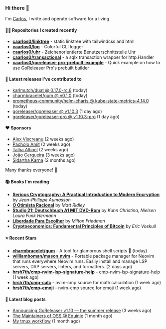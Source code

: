 ### Hi there 👋

I'm [Carlos](https://caarlos0.dev), I write and operate software for a living.

#### 👨‍💻 Repositories I created recently
- **[caarlos0/linktree](https://github.com/caarlos0/linktree)** - static linktree with tailwindcss and html
- **[caarlos0/log](https://github.com/caarlos0/log)** - Colorful CLI logger
- **[caarlos0/uhr](https://github.com/caarlos0/uhr)** - Zeichenorientierte Benutzerschnittstelle Uhr
- **[caarlos0/transactional](https://github.com/caarlos0/transactional)** - a sqlx transaction wrapper for http.Handler
- **[caarlos0/goreleaser-pro-prebuilt-example](https://github.com/caarlos0/goreleaser-pro-prebuilt-example)** - Quick example on how to use GoReleaser Pro&#39;s prebuilt builder

#### 🚀 Latest releases I've contributed to


- [karlmutch/duat @ 0.17.0-rc.6](https://github.com/karlmutch/duat/releases/tag/0.17.0-rc.6) (today)
- [charmbracelet/gum @ v0.1.0](https://github.com/charmbracelet/gum/releases/tag/v0.1.0) (today)
- [prometheus-community/helm-charts @ kube-state-metrics-4.14.0](https://github.com/prometheus-community/helm-charts/releases/tag/kube-state-metrics-4.14.0) (today)
- [goreleaser/goreleaser @ v1.10.3](https://github.com/goreleaser/goreleaser/releases/tag/v1.10.3) (1 day ago)
- [goreleaser/goreleaser-pro @ v1.10.3-pro](https://github.com/goreleaser/goreleaser-pro/releases/tag/v1.10.3-pro) (1 day ago)

#### ❤️ Sponsors
- [Alex Viscreanu](https://github.com/aexvir) (2 weeks ago)
- [Pacholo Amit](https://github.com/pacholoamit) (2 weeks ago)
- [Talha Altınel](https://github.com/MrWormHole) (2 weeks ago)
- [João Cerqueira](https://github.com/crqra) (3 weeks ago)
- [Sidartha Karna](https://github.com/sidarthakarna) (2 months ago)

Many thanks everyone! 🙏

#### 📚 Books I'm reading
- **[Serious Cryptography: A Practical Introduction to Modern Encryption](https://www.goodreads.com/book/show/36265193-serious-cryptography)** by _Jean-Philippe Aumasson_
- **[O Otimista Racional](https://www.goodreads.com/book/show/32706964-o-otimista-racional)** by _Matt Ridley_
- **[Studio 21: Deutschbuch A1 MIT DVD-Rom](https://www.goodreads.com/book/show/25495148-studio-21)** by _Kuhn Christina, Nielsen Laura Funk Hermann_
- **[Liberdade Para Escolher](https://www.goodreads.com/book/show/17238591-liberdade-para-escolher)** by _Milton Friedman_
- **[Cryptoeconomics: Fundamental Principles of Bitcoin](https://www.goodreads.com/book/show/56919322-cryptoeconomics)** by _Eric Voskuil_

#### ⭐ Recent Stars


- **[charmbracelet/gum](https://github.com/charmbracelet/gum)** - A tool for glamorous shell scripts 🎀 (today)
- **[williamboman/mason.nvim](https://github.com/williamboman/mason.nvim)** - Portable package manager for Neovim that runs everywhere Neovim runs. Easily install and manage LSP servers, DAP servers, linters, and formatters. (2 days ago)
- **[hrsh7th/cmp-nvim-lsp-signature-help](https://github.com/hrsh7th/cmp-nvim-lsp-signature-help)** - cmp-nvim-lsp-signature-help (1 week ago)
- **[hrsh7th/cmp-calc](https://github.com/hrsh7th/cmp-calc)** - nvim-cmp source for math calculation (1 week ago)
- **[hrsh7th/cmp-emoji](https://github.com/hrsh7th/cmp-emoji)** - nvim-cmp source for emoji (1 week ago)

#### 📄 Latest blog posts
- [Announcing GoReleaser v1.10 — the summer release](https://carlosbecker.com/posts/goreleaser-v1.10/) (3 weeks ago)
- [The Maintainers of OSS @ Equinix](https://carlosbecker.com/posts/equinix-maintainers-oss/) (1 month ago)
- [My tmux workflow](https://carlosbecker.com/posts/tmux-sessionizer/) (1 month ago)
